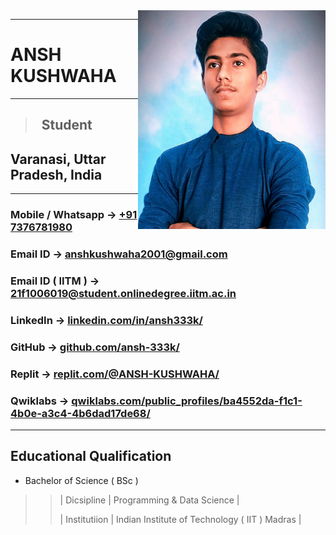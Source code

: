 <img src = "Pic.jpg" alt = "Profile Pic" height = "350" width = "300" align = "right">

---
# ANSH KUSHWAHA
---
> ## &nbsp; Student

## Varanasi, Uttar Pradesh, India
---
### Mobile / Whatsapp -> [ +91 7376781980 ]( https://wa.me/+917376781980/ )
### Email ID -> [ anshkushwaha2001@gmail.com ]( https://mailto:anshkushwaha2001@gmail.com )
### Email ID ( IITM ) -> [ 21f1006019@student.onlinedegree.iitm.ac.in ]( https://mailto:21f1006019@student.onlinedegree.iitm.ac.in )
### LinkedIn -> [ linkedin.com/in/ansh333k/ ]( https://www.linkedin.com/in/ansh333k/ )
### GitHub -> [ github.com/ansh-333k/ ]( https://www.github.com/ansh-333k/ )
### Replit -> [ replit.com/@ANSH-KUSHWAHA/ ]( https://www.replit.com/@ANSH-KUSHWAHA/ )
### Qwiklabs -> [ qwiklabs.com/public_profiles/ba4552da-f1c1-4b0e-a3c4-4b6dad17de68/ ]( https://www.qwiklabs.com/public_profiles/ba4552da-f1c1-4b0e-a3c4-4b6dad17de68/ )
---
## Educational Qualification

- Bachelor of Science ( BSc )
>> | Dicsipline | Programming & Data Science |
>> 
>> | Institutiion | Indian Institute of Technology ( IIT ) Madras |
